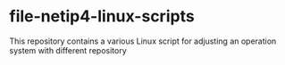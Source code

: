 # file-netip4-linux-scripts
This repository contains a various Linux script for adjusting an operation system with different repository
